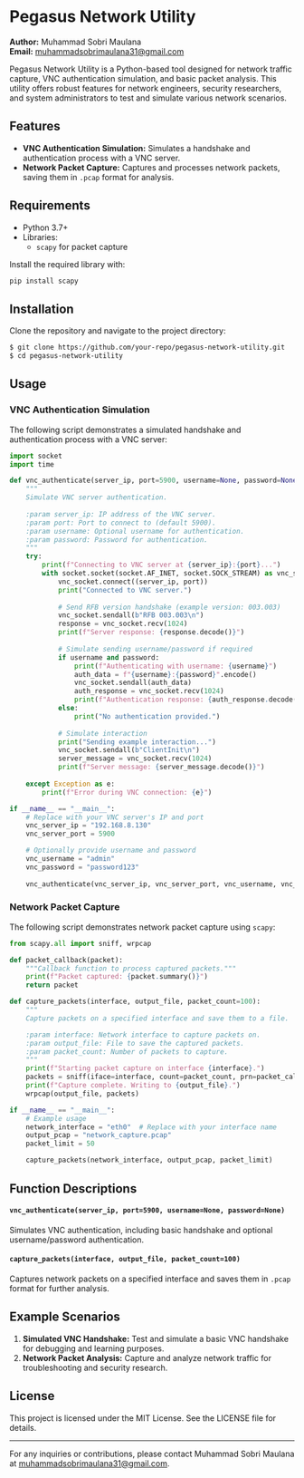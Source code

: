 # Pegasus Network Utility

**Author:** Muhammad Sobri Maulana  
**Email:** muhammadsobrimaulana31@gmail.com  

Pegasus Network Utility is a Python-based tool designed for network traffic capture, VNC authentication simulation, and basic packet analysis. This utility offers robust features for network engineers, security researchers, and system administrators to test and simulate various network scenarios.

## Features

- **VNC Authentication Simulation:** Simulates a handshake and authentication process with a VNC server.
- **Network Packet Capture:** Captures and processes network packets, saving them in `.pcap` format for analysis.

## Requirements

- Python 3.7+
- Libraries:
  - `scapy` for packet capture

Install the required library with:

```bash
pip install scapy
```

## Installation

Clone the repository and navigate to the project directory:

```bash
$ git clone https://github.com/your-repo/pegasus-network-utility.git
$ cd pegasus-network-utility
```

## Usage

### VNC Authentication Simulation

The following script demonstrates a simulated handshake and authentication process with a VNC server:

```python
import socket
import time

def vnc_authenticate(server_ip, port=5900, username=None, password=None):
    """
    Simulate VNC server authentication.
    
    :param server_ip: IP address of the VNC server.
    :param port: Port to connect to (default 5900).
    :param username: Optional username for authentication.
    :param password: Password for authentication.
    """
    try:
        print(f"Connecting to VNC server at {server_ip}:{port}...")
        with socket.socket(socket.AF_INET, socket.SOCK_STREAM) as vnc_socket:
            vnc_socket.connect((server_ip, port))
            print("Connected to VNC server.")
            
            # Send RFB version handshake (example version: 003.003)
            vnc_socket.sendall(b"RFB 003.003\n")
            response = vnc_socket.recv(1024)
            print(f"Server response: {response.decode()}")
            
            # Simulate sending username/password if required
            if username and password:
                print(f"Authenticating with username: {username}")
                auth_data = f"{username}:{password}".encode()
                vnc_socket.sendall(auth_data)
                auth_response = vnc_socket.recv(1024)
                print(f"Authentication response: {auth_response.decode()}")
            else:
                print("No authentication provided.")
            
            # Simulate interaction
            print("Sending example interaction...")
            vnc_socket.sendall(b"ClientInit\n")
            server_message = vnc_socket.recv(1024)
            print(f"Server message: {server_message.decode()}")
    
    except Exception as e:
        print(f"Error during VNC connection: {e}")

if __name__ == "__main__":
    # Replace with your VNC server's IP and port
    vnc_server_ip = "192.168.8.130"
    vnc_server_port = 5900

    # Optionally provide username and password
    vnc_username = "admin"
    vnc_password = "password123"
    
    vnc_authenticate(vnc_server_ip, vnc_server_port, vnc_username, vnc_password)
```

### Network Packet Capture

The following script demonstrates network packet capture using `scapy`:

```python
from scapy.all import sniff, wrpcap

def packet_callback(packet):
    """Callback function to process captured packets."""
    print(f"Packet captured: {packet.summary()}")
    return packet

def capture_packets(interface, output_file, packet_count=100):
    """
    Capture packets on a specified interface and save them to a file.

    :param interface: Network interface to capture packets on.
    :param output_file: File to save the captured packets.
    :param packet_count: Number of packets to capture.
    """
    print(f"Starting packet capture on interface {interface}.")
    packets = sniff(iface=interface, count=packet_count, prn=packet_callback)
    print(f"Capture complete. Writing to {output_file}.")
    wrpcap(output_file, packets)

if __name__ == "__main__":
    # Example usage
    network_interface = "eth0"  # Replace with your interface name
    output_pcap = "network_capture.pcap"
    packet_limit = 50

    capture_packets(network_interface, output_pcap, packet_limit)
```

## Function Descriptions

#### `vnc_authenticate(server_ip, port=5900, username=None, password=None)`
Simulates VNC authentication, including basic handshake and optional username/password authentication.

#### `capture_packets(interface, output_file, packet_count=100)`
Captures network packets on a specified interface and saves them in `.pcap` format for further analysis.

## Example Scenarios

1. **Simulated VNC Handshake:** Test and simulate a basic VNC handshake for debugging and learning purposes.
2. **Network Packet Analysis:** Capture and analyze network traffic for troubleshooting and security research.

## License

This project is licensed under the MIT License. See the LICENSE file for details.

---

For any inquiries or contributions, please contact Muhammad Sobri Maulana at [muhammadsobrimaulana31@gmail.com](mailto:muhammadsobrimaulana31@gmail.com).

